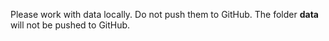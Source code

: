 Please work with data locally. Do not push them to GitHub. The folder **data** will not be pushed to GitHub.